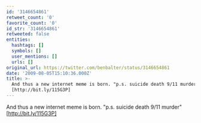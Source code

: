 ```yaml
---
id: '3146654861'
retweet_count: '0'
favorite_count: '0'
id_str: '3146654861'
retweeted: false
entities:
  hashtags: []
  symbols: []
  user_mentions: []
  urls: []
original_url: https://twitter.com/benbalter/status/3146654861
date: '2009-08-05T15:10:36.000Z'
title: >-
  And thus a new internet meme is born. "p.s. suicide death 9/11 murder"
  [http://bit.ly/115G3P]
---
```


And thus a new internet meme is born. "p.s. suicide death 9/11 murder" [http://bit.ly/115G3P]